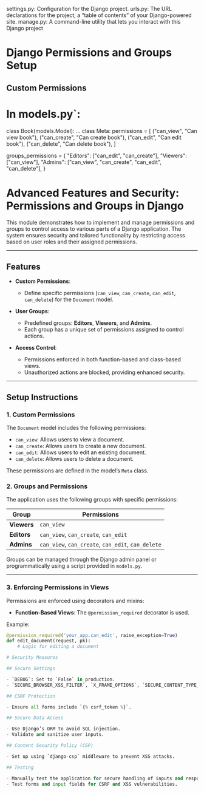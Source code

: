 settings.py: Configuration for the Django project.
urls.py: The URL declarations for the project; a “table of contents” of your Django-powered site.
manage.py: A command-line utility that lets you interact with this Django project



# Django Permissions and Groups Setup

## Custom Permissions

# In models.py`:

class Book(models.Model):
    ...
    class Meta:
        permissions = [
            ("can_view", "Can view book"),
            ("can_create", "Can create book"),
            ("can_edit", "Can edit book"),
            ("can_delete", "Can delete book"),
        ]

groups_permissions = {
    "Editors": ["can_edit", "can_create"],
    "Viewers": ["can_view"],
    "Admins": ["can_view", "can_create", "can_edit", "can_delete"],
}

# Advanced Features and Security: Permissions and Groups in Django

This module demonstrates how to implement and manage permissions and groups to control access to various parts of a Django application. The system ensures security and tailored functionality by restricting access based on user roles and their assigned permissions.

---

## Features

- **Custom Permissions**:
  - Define specific permissions (`can_view`, `can_create`, `can_edit`, `can_delete`) for the `Document` model.
  
- **User Groups**:
  - Predefined groups: **Editors**, **Viewers**, and **Admins**.
  - Each group has a unique set of permissions assigned to control actions.

- **Access Control**:
  - Permissions enforced in both function-based and class-based views.
  - Unauthorized actions are blocked, providing enhanced security.

---

## Setup Instructions

### 1. Custom Permissions
The `Document` model includes the following permissions:
- `can_view`: Allows users to view a document.
- `can_create`: Allows users to create a new document.
- `can_edit`: Allows users to edit an existing document.
- `can_delete`: Allows users to delete a document.

These permissions are defined in the model’s `Meta` class.

### 2. Groups and Permissions
The application uses the following groups with specific permissions:

| Group      | Permissions                |
|------------|----------------------------|
| **Viewers** | `can_view`                |
| **Editors** | `can_view`, `can_create`, `can_edit` |
| **Admins**  | `can_view`, `can_create`, `can_edit`, `can_delete` |

Groups can be managed through the Django admin panel or programmatically using a script provided in `models.py`.

---

### 3. Enforcing Permissions in Views
Permissions are enforced using decorators and mixins:
- **Function-Based Views**: The `@permission_required` decorator is used.


Example:

```python
@permission_required('your_app.can_edit', raise_exception=True)
def edit_document(request, pk):
    # Logic for editing a document

# Security Measures

## Secure Settings

- `DEBUG`: Set to `False` in production.
- `SECURE_BROWSER_XSS_FILTER`, `X_FRAME_OPTIONS`, `SECURE_CONTENT_TYPE_NOSNIFF`, `CSRF_COOKIE_SECURE`, `SESSION_COOKIE_SECURE`: Configured to enhance security.

## CSRF Protection

- Ensure all forms include `{% csrf_token %}`.

## Secure Data Access

- Use Django’s ORM to avoid SQL injection.
- Validate and sanitize user inputs.

## Content Security Policy (CSP)

- Set up using `django-csp` middleware to prevent XSS attacks.

## Testing

- Manually test the application for secure handling of inputs and responses.
- Test forms and input fields for CSRF and XSS vulnerabilities.

